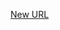 



[New URL](../file-___home_harshil_Desktop_open-source_palisadoes_talawa_lib_widgets_create_recurring_event_helper_widgets/)


